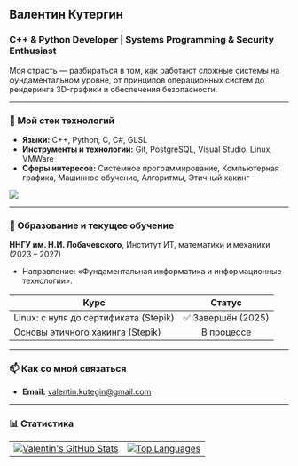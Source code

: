 ## Валентин Кутергин
### C++ & Python Developer | Systems Programming & Security Enthusiast

Моя страсть — разбираться в том, как работают сложные системы на фундаментальном уровне, от принципов операционных систем до рендеринга 3D-графики и обеспечения безопасности.

---

### 🔧 Мой стек технологий

- **Языки:** C++, Python, C, C#, GLSL
- **Инструменты и технологии:** Git, PostgreSQL, Visual Studio, Linux, VMWare
- **Сферы интересов:** Системное программирование, Компьютерная графика, Машинное обучение, Алгоритмы, Этичный хакинг

<p align="left">
  <a href="https://skillicons.dev">
    <img src="https://skillicons.dev/icons?i=cpp,python,cs,c,glsl,postgresql,linux,git,vscode,pycharm" />
  </a>
</p>

---

### 🌱 Образование и текущее обучение

**ННГУ им. Н.И. Лобачевского**, Институт ИТ, математики и механики (2023 – 2027)
*   Направление: «Фундаментальная информатика и информационные технологии».

| Курс | Статус |
|---|:---:|
| Linux: с нуля до сертификата (Stepik) | ✅ Завершён (2025) |
| Основы этичного хакинга (Stepik) |  В процессе |


---

### 📫 Как со мной связаться

- **Email:** [valentin.kutegin@gmail.com](mailto:valentin.kutegin@gmail.com)

---

### 📊 Статистика

<table>
  <tr>
    <td>
      <a href="https://github.com/anuraghazra/github-readme-stats">
        <img src="https://github-readme-stats.vercel.app/api?username=VALancaster&show_icons=true&theme=radical&rank_icon=github" alt="Valentin's GitHub Stats" />
      </a>
    </td>
    <td>
      <a href="https://github.com/anuraghazra/github-readme-stats">
        <img src="https://github-readme-stats.vercel.app/api/top-langs/?username=VALancaster&layout=compact&theme=radical" alt="Top Languages" />
      </a>
    </td>
  </tr>
</table>
